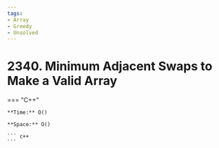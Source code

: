 ```yaml
---
tags:
- Array
- Greedy
- Unsolved
---
```



# 2340. Minimum Adjacent Swaps to Make a Valid Array

=== "C++"

    **Time:** O()

    **Space:** O()

    ``` c++
    ```
